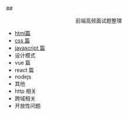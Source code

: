##<center>前端高频面试题整理</center>

- [html篇](./html.md)
- [css 篇](./css.md)
- [javascript 篇](./js.md)
- 设计模式
- vue 篇
- react 篇
- nodejs
- 其他
- http 相关
- 跨域相关
- 开放性问题
